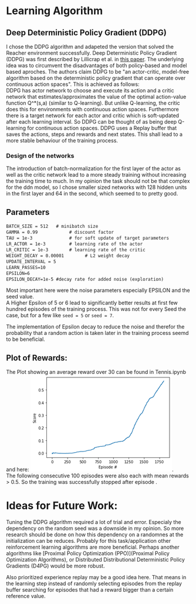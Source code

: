 # Learning Algorithm

## Deep Deterministic Policy Gradient (DDPG)
I chose the DDPG algorithm and adapeted the version that solved the Reacher environment successfully. 
Deep Deterministic Policy Gradient (DDPG) was first described by Lillicrap et al. in [this paper](https://arxiv.org/abs/1509.02971). The underlying idea was to circumvent the disadvantages of both policy-based and model based aproches. The authors claim DDPG to be "an actor-critic, model-free algorithm based on the deterministic policy gradient that can operate over continuous action spaces". 
This is achieved as follows:  
DDPG has actor network to choose and execute its action and a critic network that estimates/approximates the value of the optimal action-value function Q^*(s,a) (similar to Q-learning). But unlike Q-learning, the critic does this for environments with continuous action spaces. Furthermore there is a target network for each actor and critic which is soft-updated after each learning interval. So DDPG can be thought of as being deep Q-learning for continuous action spaces.  DDPG uses a Replay buffer that saves the actions, steps and rewards and next states. This shall lead to a more stable behaviour of the training process. 

### Design of the networks
The introduction of batch-normalization for the first layer of the actor as well as the critic network lead to a more steady training without increasing the training time to much. 
In my opinion the task should not be that complex for the ddn model, so I chose smaller sized networks with 128 hidden units in the first layer and 64 in the second, which seemed to to pretty good.

## Parameters
```BUFFER_SIZE = int(1e6)  # replay buffer size
BATCH_SIZE = 512   # minibatch size
GAMMA = 0.99            # discount factor
TAU = 1e-3              # for soft update of target parameters
LR_ACTOR = 1e-3         # learning rate of the actor 
LR_CRITIC = 1e-3        # learning rate of the critic
WEIGHT_DECAY = 0.00001        # L2 weight decay
UPDATE_INTERVAL = 5 
LEARN_PASSES=10 
EPSILON=6
EPSILON_DECAY=1e-5 #decay rate for added noise (exploration)
```
Most important here were the noise parameters especially EPSILON and the seed value.  
A Higher Epsilon of 5 or 6 lead to significantly better results at first few hundred episodes of the training process. This was not for every Seed the case, but for a few like `seed = 5` or  `seed = 7`.

The implementation of Epsilon decay to reduce the noise and therefor the probability that a random action is taken later in the training process seemd to be beneficial. 


## Plot of Rewards:
The Plot showing an average reward over 30 can be found in Tennis.ipynb and here: ![Plot of the Results](Training_results.png).  
The following consecutive 100 episodes were also each with mean rewards > 0.5. So the training was successfully stopped after episode .

# Ideas for Future Work:
Tuning the DDPG algorithm required a lot of trial and error. Especialy the dependency on the random seed was a downside in my opinion. So more research should be done on how this dependency on a randomnes at the initialization can be reduces. Probably for this task/application other reinforcement learning algorithms are more beneficial. 
Perhaps another algorithms like [Proximal Policy Optimization (PPO)](Proximal Policy Optimization Algorithms), or Distributed Distributional Deterministic Policy Gradients (D4PG) would be more robust.

Also prioritized experience replay may be a good idea here. That means in the learning step instead of randomly selecting episodes from the replay buffer searching for episodes that had a reward bigger than a certain reference value.
